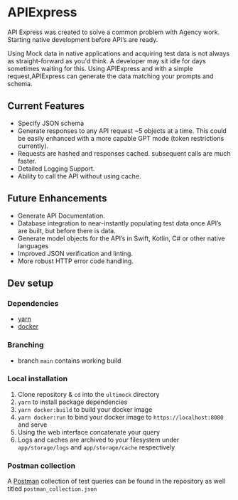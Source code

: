 # APIExpress
API Express was created to solve a common problem with Agency work. Starting native development before API’s are ready.

Using Mock data in native applications and acquiring test data is not always as straight-forward as you'd think. A developer may sit idle for days sometimes waiting for this. Using APIExpress and with a simple request,APIExpress can generate the data matching your prompts and schema.

## Current Features
- Specify JSON schema
- Generate responses to any API request ~5 objects at a time. This could be easily enhanced with a more capable GPT mode (token restrictions currently).
- Requests are hashed and responses cached. subsequent calls are much faster.
- Detailed Logging Support.
- Ability to call the API without using cache.

## Future Enhancements
- Generate API Documentation.
- Database integration to near-instantly populating test data once API’s are built, but before there is data.
- Generate model objects for the API’s in Swift, Kotlin, C# or other native languages
- Improved JSON verification and linting.
- More robust HTTP error code handling.

## Dev setup
### Dependencies
- [yarn](https://classic.yarnpkg.com/lang/en/docs/install/#mac-stable)
- [docker](https://docs.docker.com/engine/install/)

### Branching
- branch `main` contains working build

### Local installation
1. Clone repository & `cd` into the `ultimock` directory
2. `yarn` to install package dependencies
3. `yarn docker:build` to build your docker image
4. `yarn docker:run` to bind your docker image to `https://localhost:8080` and serve
5. Using the web interface concatenate your query
6. Logs and caches are archived to your filesystem under `app/storage/logs` and `app/storage/cache` respectively

### Postman collection
A [Postman](https://www.postman.com/) collection of test queries can be found in the repository as well titled `postman_collection.json`
